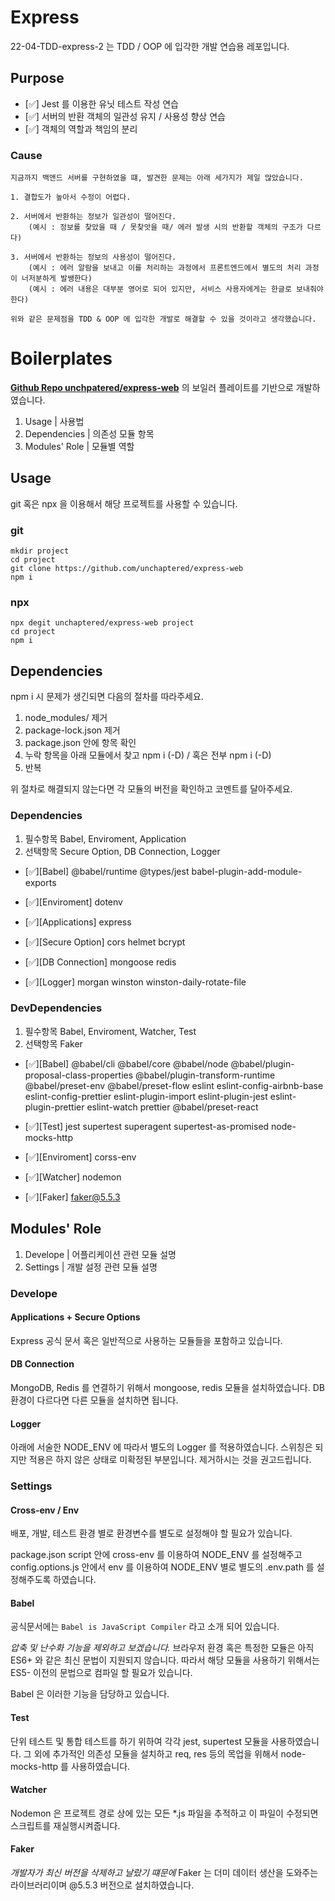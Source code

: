 # Express

22-04-TDD-express-2 는 TDD / OOP 에 입각한 개발 연습용 레포입니다.

## Purpose

- [✅] Jest 를 이용한 유닛 테스트 작성 연습
- [✅] 서버의 반환 객체의 일관성 유지 / 사용성 향상 연습
- [✅] 객체의 역할과 책임의 분리

### Cause

```
지금까지 백앤드 서버를 구현하였을 떄, 발견한 문제는 아래 세가지가 제일 많았습니다.

1. 결합도가 높아서 수정이 어렵다.

2. 서버에서 반환하는 정보가 일관성이 떨어진다.
    (예시 : 정보를 찾았을 때 / 못찾앗을 때/ 에러 발생 시의 반환할 객체의 구조가 다르다)
    
3. 서버에서 반환하는 정보의 사용성이 떨어진다.
    (예시 : 에러 알람을 보내고 이를 처리하는 과정에서 프론트엔드에서 별도의 처리 과정이 너저분하게 발쌩한다)
    (예시 : 에러 내용은 대부분 영어로 되어 있지만, 서비스 사용자에게는 한글로 보내줘야 한다)

위와 같은 문제점을 TDD & OOP 에 입각한 개발로 해결할 수 있을 것이라고 생각했습니다.
```


# Boilerplates

[**Github Repo unchpatered/express-web**](https://github.com/unchaptered/express-web) 의 보일러 플레이트를 기반으로 개발하였습니다.

1. Usage | 사용법
2. Dependencies | 의존성 모듈 항목
3. Modules' Role | 모듈별 역할

## Usage

git 혹은 npx 을 이용해서 해당 프로젝트를 사용할 수 있습니다.


### git

```
mkdir project
cd project
git clone https://github.com/unchaptered/express-web
npm i
```

### npx

```
npx degit unchaptered/express-web project
cd project
npm i
```

## Dependencies

npm i 시 문제가 생긴되면 다음의 절차를 따라주세요.

1. node_modules/ 제거
2. package-lock.json 제거
3. package.json 안에 항목 확인
4. 누락 항목을 아래 모듈에서 찾고 npm i (-D) / 혹은 전부 npm i (-D)
5. 반복

위 절차로 해결되지 않는다면 각 모듈의 버전을 확인하고 코멘트를 달아주세요.

### Dependencies

1. 필수항목 Babel, Enviroment, Application
2. 선택항목 Secure Option, DB Connection, Logger

- [✅][Babel] @babel/runtime @types/jest babel-plugin-add-module-exports

- [✅][Enviroment] dotenv

- [✅][Applications] express
- [✅][Secure Option] cors helmet bcrypt

- [✅][DB Connection] mongoose redis
- [✅][Logger] morgan winston winston-daily-rotate-file
 
### DevDependencies

1. 필수항목 Babel, Enviroment, Watcher, Test
2. 선택항목 Faker

- [✅][Babel] @babel/cli @babel/core @babel/node @babel/plugin-proposal-class-properties @babel/plugin-transform-runtime @babel/preset-env @babel/preset-flow eslint eslint-config-airbnb-base eslint-config-prettier eslint-plugin-import eslint-plugin-jest eslint-plugin-prettier eslint-watch prettier @babel/preset-react 

- [✅][Test] jest supertest superagent supertest-as-promised node-mocks-http

- [✅][Enviroment] corss-env
- [✅][Watcher] nodemon
- [✅][Faker] faker@5.5.3

## Modules' Role

1. Develope | 어플리케이션 관련 모듈 설명
2. Settings | 개발 설정 관련 모듈 설명

### Develope

#### Applications + Secure Options

Express 공식 문서 혹은 일반적으로 사용하는 모듈들을 포함하고 있습니다.

#### DB Connection

MongoDB, Redis 를 연결하기 위해서 mongoose, redis 모듈을 설치하였습니다.
DB 환경이 다르다면 다른 모듈을 설치하면 됩니다.

#### Logger

아래에 서술한 NODE_ENV 에 따라서 별도의 Logger 를 적용하였습니다.
스위칭은 되지만 적용은 하지 않은 상태로 미확정된 부분입니다.
제거하시는 것을 권고드립니다.

### Settings

#### Cross-env / Env

배포, 개발, 테스트 환경 별로 환경변수를 별도로 설정해야 할 필요가 있습니다.

package.json script 안에 cross-env 를 이용하여 NODE_ENV 를 설정해주고
config.options.js 안에서 env 를 이용하여 NODE_ENV 별로 별도의 .env.path 를 설정해주도록 하였습니다.

#### Babel

공식문서에는 `Babel is JavaScript Compiler` 라고 소개 되어 있습니다.

_압축 및 난수화 기능을 제외하고 보겠습니다._
브라우저 환경 혹은 특정한 모듈은 아직 ES6+ 와 같은 최신 문법이 지원되지 않습니다.
따라서 해당 모듈을 사용하기 위해서는 ES5- 이전의 문법으로 컴파일 할 필요가 있습니다.

Babel 은 이러한 기능을 담당하고 있습니다.

#### Test

단위 테스트 및 통합 테스트를 하기 위하여 각각 jest, supertest 모듈을 사용하였습니다.
그 외에 추가적인 의존성 모듈을 설치하고 req, res 등의 목업을 위해서 node-mocks-http 를 사용하였습니다.

#### Watcher

Nodemon 은 프로젝트 경로 상에 있는 모든 *.js 파일을 추적하고 이 파일이 수정되면 스크립트를 재실행시켜줍니다.

#### Faker

_개발자가 최신 버전을 삭제하고 날랐기 떄문에_
Faker 는 더미 데이터 생산을 도와주는 라이브러리이며 @5.5.3 버전으로 설치하였습니다.
